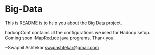 # Big-Data
This is README is to help you about the Big Data project. 

hadoopConf contains all the configurations we used for Hadoop setup. 
Coming soon :MapReduce java programs.
Thank you.

~Swapnil Ashtekar
swapashtekar@gmail.com
